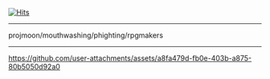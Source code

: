 [![Hits](https://hits.sh/github.com/JIGOKUHEN/README.md.svg?label=%E2%9C%AD%20dreamers%20of%20the%20impossible%20dream%20%E2%9C%AD&color=9f9f9f)](https://hits.sh/github.com/JIGOKUHEN/README.md/)

***

projmoon/mouthwashing/phighting/rpgmakers

***
https://github.com/user-attachments/assets/a8fa479d-fb0e-403b-a875-80b5050d92a0


